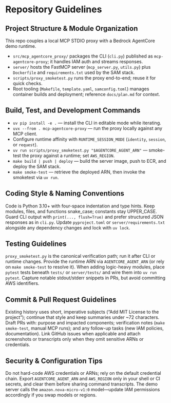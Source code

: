 # Repository Guidelines

## Project Structure & Module Organization
This repo couples a local MCP STDIO proxy with a Bedrock AgentCore demo runtime.
- `src/mcp_agentcore_proxy/` packages the CLI (`cli.py`) published as `mcp-agentcore-proxy`; it handles IAM auth and streams responses.
- `server/` hosts the FastMCP server (`mcp_server.py`, `utils.py`) plus `Dockerfile` and `requirements.txt` used by the SAM stack.
- `scripts/proxy_smoketest.py` runs the proxy end-to-end; reuse it for quick checks.
- Root tooling (`Makefile`, `template.yaml`, `samconfig.toml`) manages container builds and deployment; reference `docs/plan.md` for context.

## Build, Test, and Development Commands
- `uv pip install -e .` — install the CLI in editable mode while iterating.
- `uvx --from . mcp-agentcore-proxy` — run the proxy locally against any MCP client.
- Configure runtime affinity with `RUNTIME_SESSION_MODE` (`identity`, `session`, or `request`).
- `uv run scripts/proxy_smoketest.py "$AGENTCORE_AGENT_ARN"` — smoke-test the proxy against a runtime; set `AWS_REGION`.
- `make build | push | deploy` — build the server image, push to ECR, and deploy the SAM stack.
- `make smoke-test` — retrieve the deployed ARN, then invoke the smoketest via `uv run`.

## Coding Style & Naming Conventions
Code is Python 3.10+ with four-space indentation and type hints. Keep modules, files, and functions snake_case; constants stay UPPER_CASE. Guard CLI output with `print(..., flush=True)` and prefer structured JSON responses as in `cli.py`. Update `pyproject.toml` or `server/requirements.txt` alongside any dependency changes and lock with `uv lock`.

## Testing Guidelines
`proxy_smoketest.py` is the canonical verification path; run it after CLI or runtime changes. Provide the runtime ARN via `AGENTCORE_AGENT_ARN` (or rely on `make smoke-test` to resolve it). When adding logic-heavy modules, place `pytest` tests beneath `tests/` or `server/tests/` and wire them into `uv run pytest`. Capture notable stdout/stderr snippets in PRs, but avoid committing AWS identifiers.

## Commit & Pull Request Guidelines
Existing history uses short, imperative subjects (“Add MIT License to the project”); continue that style and keep summaries under ~72 characters. Draft PRs with: purpose and impacted components; verification notes (`make smoke-test`, manual MCP runs); and any follow-up tasks (new IAM policies, documentation). Link GitHub issues when applicable and attach screenshots or transcripts only when they omit sensitive ARNs or credentials.

## Security & Configuration Tips
Do not hard-code AWS credentials or ARNs; rely on the default credential chain. Export `AGENTCORE_AGENT_ARN` and `AWS_REGION` only in your shell or CI secrets, and clear them before sharing command transcripts. The demo server calls the `amazon.nova-micro-v1:0` model—update IAM permissions accordingly if you swap models or regions.
